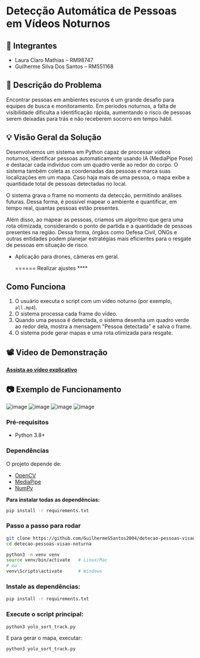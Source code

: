 # Detecção Automática de Pessoas em Vídeos Noturnos

## 👥 Integrantes

- Laura Claro Mathias – RM98747
- Guilherme Silva Dos Santos – RM551168
  
## 🎯 Descrição do Problema
Encontrar pessoas em ambientes escuros é um grande desafio para equipes de busca e monitoramento. Em períodos noturnos, a falta de visibilidade dificulta a identificação rápida, aumentando o risco de pessoas serem deixadas para trás e não receberem socorro em tempo hábil.

## 💡 Visão Geral da Solução
Desenvolvemos um sistema em Python capaz de processar vídeos noturnos, identificar pessoas automaticamente usando IA (MediaPipe Pose) e destacar cada indivíduo com um quadro verde ao redor do corpo. O sistema também coleta as coordenadas das pessoas e marca suas localizações em um mapa. Caso haja mais de uma pessoa, o mapa exibe a quantidade total de pessoas detectadas no local.

O sistema grava o frame no momento da detecção, permitindo análises futuras. Dessa forma, é possível mapear o ambiente e quantificar, em tempo real, quantas pessoas estão presentes.

Além disso, ao mapear as pessoas, criamos um algoritmo que gera uma rota otimizada, considerando o ponto de partida e a quantidade de pessoas presentes na região. Dessa forma, órgãos como Defesa Civil, ONGs e outras entidades podem planejar estratégias mais eficientes para o resgate de pessoas em situação de risco.

- Aplicação para drones, câmeras em geral.

  ====== Realizar ajustes **** 

## Como Funciona

1. O usuário executa o script com um vídeo noturno (por exemplo, `all.mp4`).
2. O sistema processa cada frame do vídeo.
3. Quando uma pessoa é detectada, o sistema desenha um quadro verde ao redor dela, mostra a mensagem "Pessoa detectada" e salva o frame.
4. O sistema pode gerar mapas e uma rota otimizada para resgate.

## 📽️ Video de Demonstração

[**Assista ao vídeo explicativo**](https://youtu.be/WDeKiATP7fQ)


## 📷 Exemplo de Funcionamento

![image](https://github.com/user-attachments/assets/0cea236d-3736-4630-ae07-dafca37a02af)
![image](https://github.com/user-attachments/assets/784598f8-8d69-480b-ac4e-4d97541ec4aa)
![image](https://github.com/user-attachments/assets/e642898c-c8ca-4cf4-ba98-dd108009cb66)
![image](https://github.com/user-attachments/assets/4df8dae7-0903-4243-94fd-2ea234c7592e)


### Pré-requisitos

- Python 3.8+

### Dependências

O projeto depende de:

- [OpenCV](https://pypi.org/project/opencv-python/)
- [MediaPipe](https://pypi.org/project/mediapipe/)
- [NumPy](https://pypi.org/project/numpy/)

**Para instalar todas as dependências:**

```bash
pip install -r requirements.txt
```

### Passo a passo para rodar

```bash
git clone https://github.com/GuilhermeSSantos2004/detecao-pessoas-visao-noturna.git
cd detecao-pessoas-visao-noturna
```
```bash
python3 -m venv venv
source venv/bin/activate   # Linux/Mac
# ou
venv\Scripts\activate      # Windows
```
### Instale as dependências:
```bash
pip install -r requirements.txt
```

### Execute o script principal:
```bash
python3 yolo_sort_track.py
```
E para gerar o mapa, executar:
```bash
python3 yolo_sort_track.py
```



